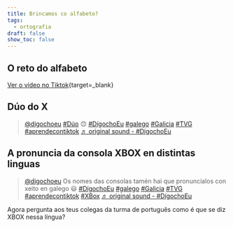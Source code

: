 ```yaml
---
title: Brincamos co alfabeto?
tags:
  - ortografia
draft: false
show_toc: false
---
```

## O reto do alfabeto

[Ver o vídeo no Tiktok](https://www.tiktok.com/@digochoeu/video/6892731062544289026){target=_blank}

## Dúo do X

<blockquote class="tiktok-embed" cite="https://www.tiktok.com/@digochoeu/video/6900152249402526978" data-video-id="6900152249402526978" style="max-width: 605px;min-width: 325px;" > <section> <a target="_blank" title="@digochoeu" href="https://www.tiktok.com/@digochoeu?refer=embed">@digochoeu</a> <a title="dúo" target="_blank" href="https://www.tiktok.com/tag/d%C3%BAo?refer=embed">#Dúo</a> 😊 <a title="dígochoeu" target="_blank" href="https://www.tiktok.com/tag/d%C3%ADgochoeu?refer=embed">#DígochoEu</a> <a title="galego" target="_blank" href="https://www.tiktok.com/tag/galego?refer=embed">#galego</a> <a title="galicia" target="_blank" href="https://www.tiktok.com/tag/galicia?refer=embed">#Galicia</a> <a title="tvg" target="_blank" href="https://www.tiktok.com/tag/tvg?refer=embed">#TVG</a> <a title="aprendecontiktok" target="_blank" href="https://www.tiktok.com/tag/aprendecontiktok?refer=embed">#aprendecontiktok</a> <a target="_blank" title="♬ original sound - #DígochoEu" href="https://www.tiktok.com/music/original-sound-6900152276216793858?refer=embed">♬ original sound - #DígochoEu</a> </section> </blockquote> <script async src="https://www.tiktok.com/embed.js"></script>

## A pronuncia da consola XBOX en distintas linguas

<blockquote class="tiktok-embed" cite="https://www.tiktok.com/@digochoeu/video/6942836063383670022" data-video-id="6942836063383670022" style="max-width: 605px;min-width: 325px;" > <section> <a target="_blank" title="@digochoeu" href="https://www.tiktok.com/@digochoeu?refer=embed">@digochoeu</a> Os nomes das consolas tamén hai que pronuncialos con xeito en galego 😃  <a title="dígochoeu" target="_blank" href="https://www.tiktok.com/tag/d%C3%ADgochoeu?refer=embed">#DígochoEu</a> <a title="galego" target="_blank" href="https://www.tiktok.com/tag/galego?refer=embed">#galego</a> <a title="galicia" target="_blank" href="https://www.tiktok.com/tag/galicia?refer=embed">#Galicia</a> <a title="tvg" target="_blank" href="https://www.tiktok.com/tag/tvg?refer=embed">#TVG</a> <a title="aprendecontiktok" target="_blank" href="https://www.tiktok.com/tag/aprendecontiktok?refer=embed">#aprendecontiktok</a> <a title="xbox" target="_blank" href="https://www.tiktok.com/tag/xbox?refer=embed">#XBox</a> <a target="_blank" title="♬ original sound - #DígochoEu" href="https://www.tiktok.com/music/original-sound-6942835757430196997?refer=embed">♬ original sound - #DígochoEu</a> </section> </blockquote> <script async src="https://www.tiktok.com/embed.js"></script>

Agora pergunta aos teus colegas da turma de português como é que se diz XBOX nessa língua?
